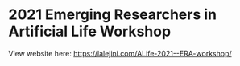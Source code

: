 # 2021 Emerging Researchers in Artificial Life Workshop

View website here: <https://lalejini.com/ALife-2021--ERA-workshop/>